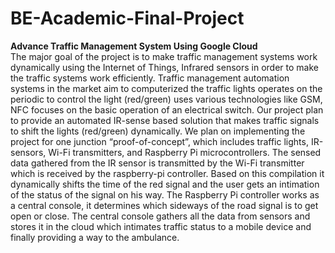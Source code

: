 # BE-Academic-Final-Project
<strong>Advance Traffic Management System Using Google Cloud </strong><br>
The major goal of the project is to make traffic management systems work dynamically using the Internet of Things, Infrared sensors in order to make the traffic systems work efficiently. Traffic management automation systems in the market aim to computerized the traffic lights operates on the periodic to control the light (red/green) uses various technologies like GSM, NFC focuses on the basic operation of an electrical switch. Our project plan to provide an automated IR-sense based solution that makes traffic signals to shift the lights (red/green) dynamically. We plan on implementing the project for one junction “proof-of-concept”, which includes traffic lights, IR-sensors, Wi-Fi transmitters, and Raspberry Pi microcontrollers. The sensed data gathered from the IR sensor is transmitted by the Wi-Fi transmitter which is received by the raspberry-pi controller. Based on this compilation it dynamically shifts the time of the red signal and the user gets an intimation of the status of the signal on his way. The Raspberry Pi controller works as a central console, it determines which sideways of the road signal is to get open or close. The central console gathers all the data from sensors and stores it in the cloud which intimates traffic status to a mobile device and finally providing a way to the ambulance.
